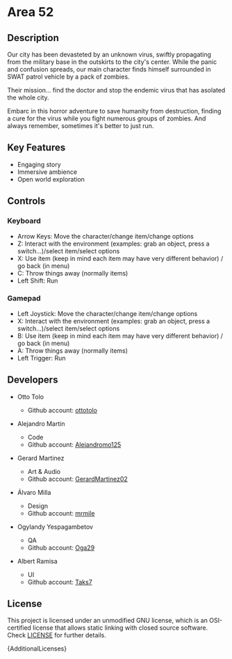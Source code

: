 # Area 52

## Description

Our city has been devasteted by an unknown virus, swiftly propagating from the military base in the outskirts to the city's center. While the panic and confusion spreads, our main character finds himself surrounded in SWAT patrol vehicle by a pack of zombies.

Their mission... find the doctor and stop the endemic virus that has asolated the whole city.

Embarc in this horror adventure to save humanity from destruction, finding a cure for the virus while you fight numerous groups of zombies. And always remember, sometimes it's better to just run.

## Key Features

- Engaging story
- Immersive ambience
- Open world exploration
 
## Controls

 ### Keyboard
- Arrow Keys: Move the character/change item/change options
- Z: Interact with the environment (examples: grab an object, press a switch…)/select item/select options
- X: Use item (keep in mind each item may have very different behavior) / go back (in menu)
- C: Throw things away (normally items)
- Left Shift: Run

### Gamepad
- Left Joystick: Move the character/change item/change options
- X: Interact with the environment (examples: grab an object, press a switch…)/select item/select options
- B: Use item (keep in mind each item may have very different behavior) / go back (in menu)
- A: Throw things away (normally items)
- Left Trigger: Run

## Developers

* Otto Tolo

    - Github account: [ottotolo](https://github.com/ottotolo)

* Alejandro Martin

    - Code
    - Github account: [Alejandromo125](https://github.com/Alejandromo125)

* Gerard Martinez

    - Art & Audio
    - Github account: [GerardMartinez02](https://github.com/GerardMartinez02)

* Álvaro Milla

    - Design
    - Github account: [mrmile](https://github.com/mrmile)

* Ogylandy Yespagambetov

    - QA
    - Github account: [Oga29](https://github.com/Oga29)

* Albert Ramisa

    - UI
    - Github account: [Taks7](https://github.com/Taks7)

## License

This project is licensed under an unmodified GNU license, which is an OSI-certified license that allows static linking with closed source software. Check [LICENSE](LICENSE) for further details.

{AdditionalLicenses}
